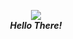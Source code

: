 <p align="center"><img src="https://c.tenor.com/xfsFj7A6lJMAAAAd/galaxy.gif"><br><b><i>Hello There!</i></b></p>
